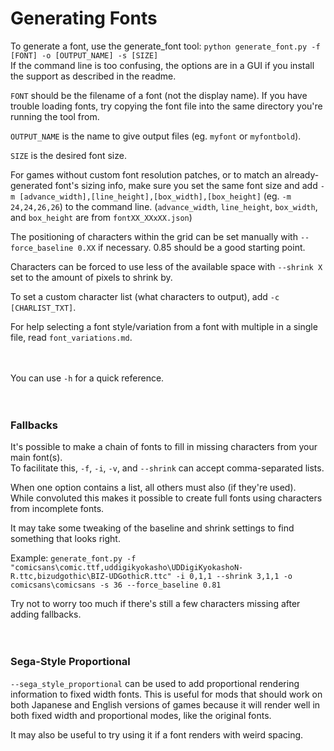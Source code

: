 Generating Fonts
================

To generate a font, use the generate_font tool: `python generate_font.py -f [FONT] -o [OUTPUT_NAME] -s [SIZE]`  
If the command line is too confusing, the options are in a GUI if you install the support as described in the readme.

`FONT` should be the filename of a font (not the display name). If you have trouble loading fonts, try copying
the font file into the same directory you're running the tool from.

`OUTPUT_NAME` is the name to give output files (eg. `myfont` or `myfontbold`).

`SIZE` is the desired font size.

For games without custom font resolution patches, or to match an already-generated font's sizing info,
make sure you set the same font size and add `-m [advance_width],[line_height],[box_width],[box_height]`
(eg. `-m 24,24,26,26`) to the command line.
(`advance_width`, `line_height`, `box_width`, and `box_height` are from `fontXX_XXxXX.json`)

The positioning of characters within the grid can be set manually with `--force_baseline 0.XX` if necessary.
0.85 should be a good starting point.

Characters can be forced to use less of the available space with `--shrink X` set to the amount of pixels to shrink by.

To set a custom character list (what characters to output), add `-c [CHARLIST_TXT]`.

For help selecting a font style/variation from a font with multiple in a single file, read `font_variations.md`.

　

You can use `-h` for a quick reference.

　

### Fallbacks
It's possible to make a chain of fonts to fill in missing characters from your main font(s).  
To facilitate this, `-f`, `-i`, `-v`, and `--shrink` can accept comma-separated lists.

When one option contains a list, all others must also (if they're used).  
While convoluted this makes it possible to create full fonts using characters from incomplete fonts.

It may take some tweaking of the baseline and shrink settings to find something that looks right.

Example: `generate_font.py -f "comicsans\comic.ttf,uddigikyokasho\UDDigiKyokashoN-R.ttc,bizudgothic\BIZ-UDGothicR.ttc" -i 0,1,1 --shrink 3,1,1 -o comicsans\comicsans -s 36 --force_baseline 0.81`

Try not to worry too much if there's still a few characters missing after adding fallbacks.

　

### Sega-Style Proportional
`--sega_style_proportional` can be used to add proportional rendering information to fixed width fonts.
This is useful for mods that should work on both Japanese and English versions of games because it will render well
in both fixed width and proportional modes, like the original fonts.

It may also be useful to try using it if a font renders with weird spacing.